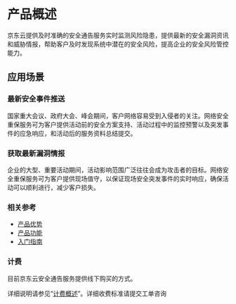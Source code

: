 # 产品概述
京东云提供及时准确的安全通告服务实时监测风险隐患，提供最新的安全漏洞资讯和威胁情报，帮助客户及时发现系统中潜在的安全风险，提高企业的安全风险管控能力。


## 应用场景
### 最新安全事件推送
国家重大会议、政府大会、峰会期间，客户网络容易受到入侵者的关注。网络安全重保服务可为客户提供活动前的安全方案支持、活动过程中的监控预警以及突发事件的应急响应，和活动后的服务资料总结提交。
### 获取最新漏洞情报
企业的大型、重要活动期间，活动影响范围广泛往往会成为攻击者的目标。网络安全重保服务可为客户提供现场值守，以保证现场安全突发事件的实时响应，确保活动可以顺利进行，减少客户损失。

### 相关参考

 - [产品优势](../Introduction/Benefits.md)
 - [产品功能](../Introduction/Features.md)
 - [入门指南](../Getting-Started/Getting-Started.md)

### 计费

目前京东云安全通告服务提供线下购买的方式。

详细说明请参见“[计费概述](../Pricing/Billing-Overview.md)”。详细收费标准请提交工单咨询
